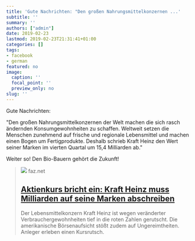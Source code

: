 ```yaml
---
title: 'Gute Nachrichten: "Den großen Nahrungsmittelkonzernen ...'
subtitle: ''
summary: ''
authors: ["admin"]
date: 2019-02-23
lastmod: 2019-02-23T21:31:41+01:00
categories: []
tags:
- facebook
- german
featured: no
image:
  caption: ''
  focal_point: ''
  preview_only: no
slug: ''
---
```

Gute Nachrichten:

"Den großen Nahrungsmittelkonzernen der Welt machen die sich rasch ändernden Konsumgewohnheiten zu schaffen. Weltweit setzen die Menschen zunehmend auf frische und regionale Lebensmittel und machen einen Bogen um Fertigprodukte. Deshalb schrieb Kraft Heinz den Wert seiner Marken im vierten Quartal um 15,4 Milliarden ab."

Weiter so! Den Bio-Bauern gehört die Zukunft!
> [![](https://media0.faz.net/ppmedia/aktuell/wirtschaft/1315421035/1.6054582/facebook_teaser/soll-qualitaet-versprechen-der.jpg)](https://www.faz.net/aktuell/finanzen/kraft-heinz-schreibt-fuer-seine-marken-viele-milliarden-ab-16054577.html)
> faz.net
> ## [Aktienkurs bricht ein: Kraft Heinz muss Milliarden auf seine Marken abschreiben](https://www.faz.net/aktuell/finanzen/kraft-heinz-schreibt-fuer-seine-marken-viele-milliarden-ab-16054577.html)
>
>Der Lebensmittelkonzern Kraft Heinz ist wegen veränderter Verbrauchergewohnheiten tief in die roten Zahlen gerutscht. Die amerikanische Börsenaufsicht stößt zudem auf Ungereimtheiten. Anleger erleben einen Kursrutsch.


